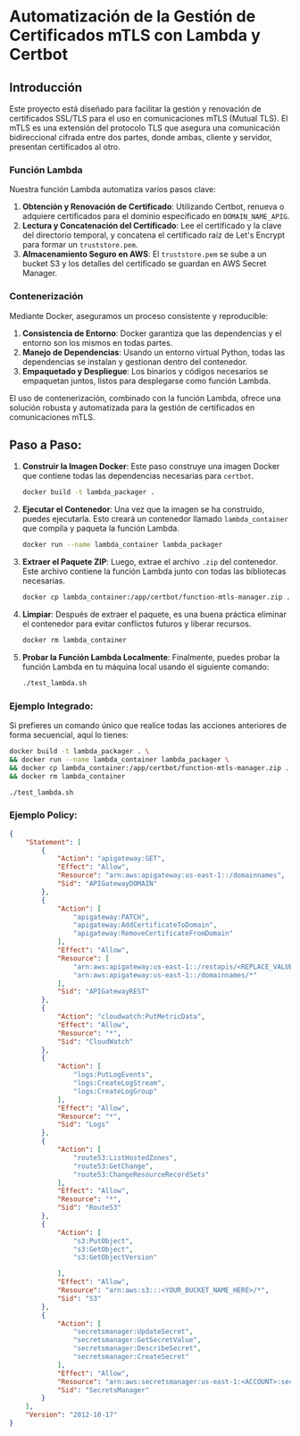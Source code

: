# Automatización de la Gestión de Certificados mTLS con Lambda y Certbot


## Introducción

Este proyecto está diseñado para facilitar la gestión y renovación de certificados SSL/TLS para el uso en comunicaciones mTLS (Mutual TLS). El mTLS es una extensión del protocolo TLS que asegura una comunicación bidireccional cifrada entre dos partes, donde ambas, cliente y servidor, presentan certificados al otro.

### Función Lambda

Nuestra función Lambda automatiza varios pasos clave:

1. **Obtención y Renovación de Certificado**: Utilizando Certbot, renueva o adquiere certificados para el dominio especificado en `DOMAIN_NAME_APIG`.
2. **Lectura y Concatenación del Certificado**: Lee el certificado y la clave del directorio temporal, y concatena el certificado raíz de Let's Encrypt para formar un `truststore.pem`.
3. **Almacenamiento Seguro en AWS**: El `truststore.pem` se sube a un bucket S3 y los detalles del certificado se guardan en AWS Secret Manager.

### Contenerización

Mediante Docker, aseguramos un proceso consistente y reproducible:

1. **Consistencia de Entorno**: Docker garantiza que las dependencias y el entorno son los mismos en todas partes.
2. **Manejo de Dependencias**: Usando un entorno virtual Python, todas las dependencias se instalan y gestionan dentro del contenedor.
3. **Empaquetado y Despliegue**: Los binarios y códigos necesarios se empaquetan juntos, listos para desplegarse como función Lambda.

El uso de contenerización, combinado con la función Lambda, ofrece una solución robusta y automatizada para la gestión de certificados en comunicaciones mTLS.

## Paso a Paso:

1. **Construir la Imagen Docker**:
   Este paso construye una imagen Docker que contiene todas las dependencias necesarias para `certbot`.

   ```bash
   docker build -t lambda_packager .
   ```

2. **Ejecutar el Contenedor**:
   Una vez que la imagen se ha construido, puedes ejecutarla. Esto creará un contenedor llamado `lambda_container` que compila y paqueta la función Lambda.

   ```bash
   docker run --name lambda_container lambda_packager
   ```

3. **Extraer el Paquete ZIP**:
   Luego, extrae el archivo `.zip` del contenedor. Este archivo contiene la función Lambda junto con todas las bibliotecas necesarias.

   ```bash
   docker cp lambda_container:/app/certbot/function-mtls-manager.zip .
   ```

4. **Limpiar**: 
   Después de extraer el paquete, es una buena práctica eliminar el contenedor para evitar conflictos futuros y liberar recursos.

   ```bash
   docker rm lambda_container
   ```

5. **Probar la Función Lambda Localmente**:
   Finalmente, puedes probar la función Lambda en tu máquina local usando el siguiente comando:

   ```bash
   ./test_lambda.sh
   ```

### Ejemplo Integrado:

Si prefieres un comando único que realice todas las acciones anteriores de forma secuencial, aquí lo tienes:

```bash
docker build -t lambda_packager . \
&& docker run --name lambda_container lambda_packager \
&& docker cp lambda_container:/app/certbot/function-mtls-manager.zip . \
&& docker rm lambda_container 

./test_lambda.sh
```


### Ejemplo Policy:


```json
{
    "Statement": [
        {
            "Action": "apigateway:GET",
            "Effect": "Allow",
            "Resource": "arn:aws:apigateway:us-east-1::/domainnames",
            "Sid": "APIGatewayDOMAIN"
        },
        {
            "Action": [
                "apigateway:PATCH",
                "apigateway:AddCertificateToDomain",
                "apigateway:RemoveCertificateFromDomain"
            ],
            "Effect": "Allow",
            "Resource": [
                "arn:aws:apigateway:us-east-1::/restapis/<REPLACE_VALUE>",
                "arn:aws:apigateway:us-east-1::/domainnames/*"
            ],
            "Sid": "APIGatewayREST"
        },
        {
            "Action": "cloudwatch:PutMetricData",
            "Effect": "Allow",
            "Resource": "*",
            "Sid": "CloudWatch"
        },
        {
            "Action": [
                "logs:PutLogEvents",
                "logs:CreateLogStream",
                "logs:CreateLogGroup"
            ],
            "Effect": "Allow",
            "Resource": "*",
            "Sid": "Logs"
        },
        {
            "Action": [
                "route53:ListHostedZones",
                "route53:GetChange",
                "route53:ChangeResourceRecordSets"
            ],
            "Effect": "Allow",
            "Resource": "*",
            "Sid": "Route53"
        },
        {
            "Action": [
                "s3:PutObject",
                "s3:GetObject",
                "s3:GetObjectVersion"

            ],
            "Effect": "Allow",
            "Resource": "arn:aws:s3:::<YOUR_BUCKET_NAME_HERE>/*",
            "Sid": "S3"
        },
        {
            "Action": [
                "secretsmanager:UpdateSecret",
                "secretsmanager:GetSecretValue",
                "secretsmanager:DescribeSecret",
                "secretsmanager:CreateSecret"
            ],
            "Effect": "Allow",
            "Resource": "arn:aws:secretsmanager:us-east-1:<ACCOUNT>:secret:<SECRET_NAME>*",
            "Sid": "SecretsManager"
        }
    ],
    "Version": "2012-10-17"
}
```